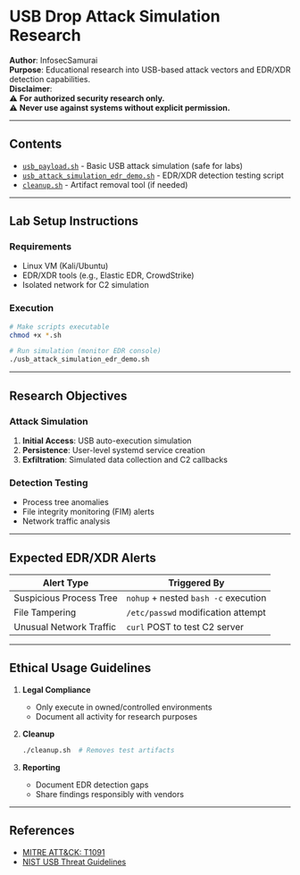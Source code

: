 # USB Drop Attack Simulation Research

**Author**: InfosecSamurai  
**Purpose**: Educational research into USB-based attack vectors and EDR/XDR detection capabilities.  
**Disclaimer**:  
⚠️ **For authorized security research only.**  
⚠️ **Never use against systems without explicit permission.**  

---

## Contents
- [`usb_payload.sh`](./usb_payload.sh) - Basic USB attack simulation (safe for labs)  
- [`usb_attack_simulation_edr_demo.sh`](./usb_attack_simulation_edr_demo.sh) - EDR/XDR detection testing script  
- [`cleanup.sh`](./cleanup.sh) - Artifact removal tool (if needed)  

---

## Lab Setup Instructions

### Requirements
- Linux VM (Kali/Ubuntu)  
- EDR/XDR tools (e.g., Elastic EDR, CrowdStrike)  
- Isolated network for C2 simulation  

### Execution
```bash
# Make scripts executable
chmod +x *.sh

# Run simulation (monitor EDR console)
./usb_attack_simulation_edr_demo.sh
```

---

## Research Objectives

### Attack Simulation
1. **Initial Access**: USB auto-execution simulation  
2. **Persistence**: User-level systemd service creation  
3. **Exfiltration**: Simulated data collection and C2 callbacks  

### Detection Testing
- Process tree anomalies  
- File integrity monitoring (FIM) alerts  
- Network traffic analysis  

---

## Expected EDR/XDR Alerts
| Alert Type               | Triggered By                          |
|--------------------------|---------------------------------------|
| Suspicious Process Tree  | `nohup` + nested `bash -c` execution  |
| File Tampering           | `/etc/passwd` modification attempt    |
| Unusual Network Traffic  | `curl` POST to test C2 server         |

---

## Ethical Usage Guidelines
1. **Legal Compliance**  
   - Only execute in owned/controlled environments  
   - Document all activity for research purposes  

2. **Cleanup**  
   ```bash
   ./cleanup.sh  # Removes test artifacts
   ```

3. **Reporting**  
   - Document EDR detection gaps  
   - Share findings responsibly with vendors  

---

## References
- [MITRE ATT&CK: T1091](https://attack.mitre.org/techniques/T1091/) 
- [NIST USB Threat Guidelines](https://csrc.nist.gov/)
